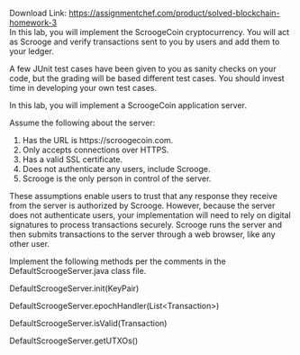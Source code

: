 Download Link: https://assignmentchef.com/product/solved-blockchain-homework-3
<br>
In this lab, you will implement the ScroogeCoin cryptocurrency. You will act as Scrooge and verify transactions sent to you by users and add them to your ledger.

A few JUnit test cases have been given to you as sanity checks on your code, but the grading will be based different test cases. You should invest time in developing your own test cases.

In this lab, you will implement a ScroogeCoin application server.

Assume the following about the server:

<ol>

 <li>Has the URL is https://scroogecoin.com.</li>

 <li>Only accepts connections over HTTPS.</li>

 <li>Has a valid SSL certificate.</li>

 <li>Does not authenticate any users, include Scrooge.</li>

 <li>Scrooge is the only person in control of the server.</li>

</ol>

These assumptions enable users to trust that any response they receive from the server is authorized by Scrooge. However, because the server does not authenticate users, your implementation will need to rely on digital signatures to process transactions securely. Scrooge runs the server and then submits transactions to the server through a web browser, like any other user.

Implement the following methods per the comments in the DefaultScroogeServer.java class file.

DefaultScroogeServer.init(KeyPair)

DefaultScroogeServer.epochHandler(List&lt;Transaction&gt;)

DefaultScroogeServer.isValid(Transaction)

DefaultScroogeServer.getUTXOs()